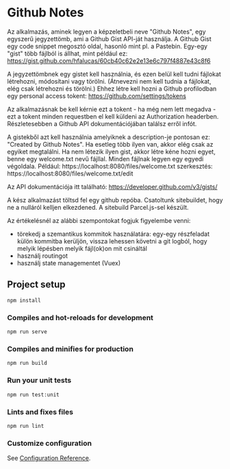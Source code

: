

# Github Notes

Az alkalmazás, aminek legyen a képzeletbeli neve "Github Notes", egy egyszerű jegyzettömb, ami a Github Gist API-ját használja. A Github Gist egy code snippet megosztó oldal, hasonló mint pl. a Pastebin. Egy-egy "gist" több fájlból is állhat, mint például ez: https://gist.github.com/hfalucas/60cb40c62e2e13e6c797f4887e43c8f6

A jegyzettömbnek egy gistet kell használnia, és ezen belül kell tudni fájlokat létrehozni, módosítani vagy törölni. (Átnevezni nem kell tudnia a fájlokat, elég csak létrehozni és törölni.) Ehhez létre kell hozni a Github profilodban egy personal access tokent:
https://github.com/settings/tokens

Az alkalmazásnak be kell kérnie ezt a tokent - ha még nem lett megadva - ezt a tokent minden requestben el kell küldeni az Authorization headerben. Részletesebben a Github API dokumentációjában találsz erről infót.

A gistekből azt kell használnia amelyiknek a description-je pontosan ez: "Created by Github Notes". Ha esetleg több ilyen van, akkor elég csak az egyiket megtalálni. Ha nem létezik ilyen gist, akkor létre kéne hozni egyet, benne egy welcome.txt nevű fájllal. Minden fájlnak legyen egy egyedi végoldala. Például:
https://localhost:8080/files/welcome.txt
szerkesztés:
https://localhost:8080/files/welcome.txt/edit

Az API dokumentációja itt található:
https://developer.github.com/v3/gists/

A kész alkalmazást töltsd fel egy github repóba.
Csatoltunk sitebuildet, hogy ne a nulláról kelljen elkezdened. A sitebuild Parcel.js-sel készült.

Az értékelésnél az alábbi szempontokat fogjuk figyelembe venni:
- törekedj a szemantikus kommitok használatára: egy-egy részfeladat külön kommitba kerüljön, vissza lehessen követni a git logból, hogy melyik lépésben melyik fájl(ok)on mit csináltál
- használj routingot
- használj state managementet (Vuex)

## Project setup
```
npm install
```

### Compiles and hot-reloads for development
```
npm run serve
```

### Compiles and minifies for production
```
npm run build
```

### Run your unit tests
```
npm run test:unit
```

### Lints and fixes files
```
npm run lint
```

### Customize configuration
See [Configuration Reference](https://cli.vuejs.org/config/).
